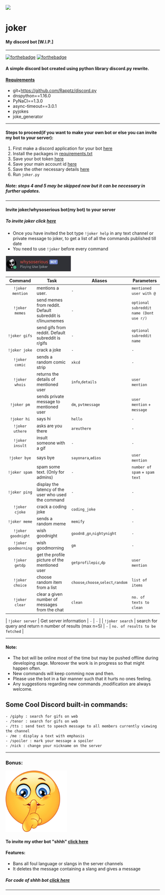 ![](https://cdn.discordapp.com/avatars/768906991820210269/6cb8501b1045c11cc56d5a097579f9f8.webp?size=1024)
# joker
#### My discord bot [W.I.P.]
 ---
 [![forthebadge](https://forthebadge.com/images/badges/made-with-python.svg)](https://forthebadge.com)
 [![forthebadge](https://forthebadge.com/images/badges/built-with-swag.svg)](https://forthebadge.com)
 
#### A simple discord bot created using python library discord.py rewrite.

#### [Requirements](https://github.com/Mastermind-sap/joker/blob/main/requirements.txt)
- git+https://github.com/Rapptz/discord.py
- dnspython==1.16.0
- PyNaCl==1.3.0
- async-timeout==3.0.1
- pyjokes
- joke_generator

---
#### Steps to proceed(if you want to make your own bot or else you can invite my bot to your server):

1. First make a discord application for your bot [here](https://discord.com/developers/applications)
2. Install the packages in [requirements.txt](https://github.com/Mastermind-sap/joker/blob/main/requirements.txt)
3. Save your bot token [here](https://github.com/Mastermind-sap/joker/blob/main/token.txt)
4. Save your main account id [here](https://github.com/Mastermind-sap/joker/blob/main/mainaccid.txt)
5. Save the other necessary details [here](https://github.com/Mastermind-sap/joker/blob/main/info.txt)
6. Run `joker.py` 

##### Note: steps 4 and 5 may be skipped now but it can be necessary in further updates.
---

#### Invite joker/whysoserious bot(my bot) to your server
##### To invite joker click [here](https://discord.com/api/oauth2/authorize?client_id=768906991820210269&permissions=8&scope=bot)
- Once you have invited the bot type `!joker help` in any text channel or private message to joker, to get a list of all the commands published till date
- You need to use `!joker` before every command

![Joker](https://github.com/Mastermind-sap/joker/blob/main/screenshots/joker1.JPG)


| Command              | Task                                                      | Aliases                             | Parameters                              |
| :-:                  | ---                                                       | ---                                 | ---                                     |
| `!joker mention`     | mentions a user.                                          | `-`                                 | `mentioned user with @`                 |
| `!joker memes`       | send memes from reddit. Default subreddit is r/linuxmemes | `-`                                 | `optional subreddit name (Dont use r/)` |
| `!joker gifs`        | send gifs from reddit. Default subreddit is r/gifs        | `-`                                 | `optional subreddit name`               |
| `!joker joke`        | crack a joke                                              | `-`                                 | `-`                                     |
| `!joker comic`       | sends a random comic strip                                | `xkcd`                              | `-`                                     |
| `!joker whois`       | returns the details of mentioned user                     | `info`,`details`                    | `user mention`                          |
| `!joker pm`          | sends private message to mentioned user                   | `dm`, `pvtmessage`                  | `user mention` + `message`              |
| `!joker hi`          | says hi                                                   | `hello`                             | `-`                                     |
| `!joker uthere`      | asks are you there                                        | `areuthere`                         | `-`                                     |
| `!joker insult`      | insult someone with a gif                                 | `-`                                 | `-`                                     |
| `!joker bye`         | says bye                                                  | `sayonara`,`adios`                  | `user mention`                          |
| `!joker spam`        | spam some text. (Only for admins)                         | `-`                                 | `number of spam` + `spam text`          |
| `!joker ping`        | display the latency of the user who used the command      | `-`                                 | `-`                                     |
| `!joker cjoke`       | crack a coding joke                                       | `coding_joke`                       | `-`                                     |
| `!joker meme`        | sends a random meme                                       | `memify`                            | `-`                                     |
| `!joker goodnight`   | wish goodnight                                            | `goodn8`   ,`gn`,`nightynight`      | `-`                                     |
| `!joker goodmorning` | wish goodmorning                                          | `gm`                                | `-`                                     |
| `!joker getdp`       | get the profile picture of the mentioned user             | `getprofilepic`,`dp`                | `user mention`                          |
| `!joker choice`      | choose random item from a list                            | `choose`,`choose`,`select`,`random` | `list of items`                         |
| `!joker clear`       | clear a given number of messages from the chat            | `clean`                             | `no. of texts to clean`                 |

| `!joker server`      | Get server information                                    | `-`                                 | `-`                                     |
| `!joker search`      | search for query and return n number of results (max n=5) | `-`                                 | `no. of results to be fetched`          |




---

#### Note: 
- The bot will be online most of the time but may be pushed offline during developing stage. Moreover the work is in progress so that might happen often.
- New commands will keep comming now and then.
- Please use the bot in a fair manner such that it hurts no ones feeling.
- Any suggestions regarding new commands ,modification are always welcome.


## Some Cool Discord built-in commands:
```
- /giphy : search for gifs on web
- /tenor : search for gifs on web
- /tts : send text to speech message to all members currently viewing the channel
- /me : display a text with emphasis
- /spoiler : mark your message a spoiler
- /nick : change your nickname on the server
```
---

### Bonus:

<img src="https://github.com/Mastermind-sap/joker/blob/main/screenshots/shhh.jpg" width="200">

#### To invite my other bot "shhh" [click here](https://discord.com/oauth2/authorize?client_id=769807215095185458&permissions=8&scope=bot)

#### Features:
- Bans all foul language or slangs in the server channels
- It deletes the message containing a slang and gives a message

##### For code of shhh bot [click here](https://github.com/Mastermind-sap/discord-bot/tree/main/shhh-discord)

---


